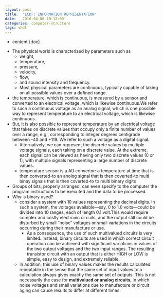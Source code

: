```yaml
---
layout: post
title:  "LCDF: INFORMATION REPRESENTATION"
date:   2016-04-06 19:12:03
categories: computer-structure
tags: vhdl
---
```


* content
{:toc}

 - The physical world is characterized by parameters such as 
   - weight, 
   - temperature, 
   - pressure, 
   - velocity, 
   - flow, 
   - and sound intensity and frequency. 
   - Most physical parameters are continuous, typically capable of taking on all possible values over a defined range.
 - the temperature, which is continuous, is measured by a sensor and converted to an electrical voltage, which is likewise continuous.We refer to such a continuous voltage as an analog signal, which is one possible way to represent temperature
to an electrical voltage, which is likewise continuous.
 - But, it is also possible to represent temperature by an electrical voltage that takes
on discrete values that occupy only a finite number of values over a range, e.g., corresponding to integer degrees centigrade between -40 and +119. We refer to such a voltage as a digital signal.
   - Alternatively, we can represent the discrete values by multiple voltage signals, each taking on a discrete value. At the extreme, each signal can be viewed as having only two discrete values (0 or 1), with multiple signals representing a large number of discrete values. 
   - temperature sensor is a AD convertor: a temperature at time that is then converted-to an anolog signal that is then coverted-to multi binay signals that is then coverted-to to multi binary digits
 - Groups of bits, properly arranged, can even specify to the computer the program instructions to be executed and the data to be processed.
 - Why is binary used? 
   - consider a system with 10 values representing the decimal digits. In such a system, the voltages available—say, 0 to 1.0 volts—could be divided into 10 ranges, each of length 0.1 volt.This would require complex and costly electronic circuits, 
and the output still could be disturbed by small “noise” voltages or small variations in the circuits occurring during
their manufacture or use. 
     - As a consequence, the use of such multivalued circuits is very limited. Instead, binary circuits are used in which correct circuit operation can be achieved with significant variations in values of the two output voltages and the two input ranges. The resulting transistor circuit with an output that is either HIGH or LOW is simple, easy to design, and extremely reliable. 
   - In addition, this use of binary values makes the results calculated repeatable in the sense that the same set of input values to a calculation always gives exactly the same set of outputs. This is not necessarily the case for **multivalued or analog circuits**, in which noise voltages and small variations due to manufacture or circuit aging can cause results to differ at different times.



   
